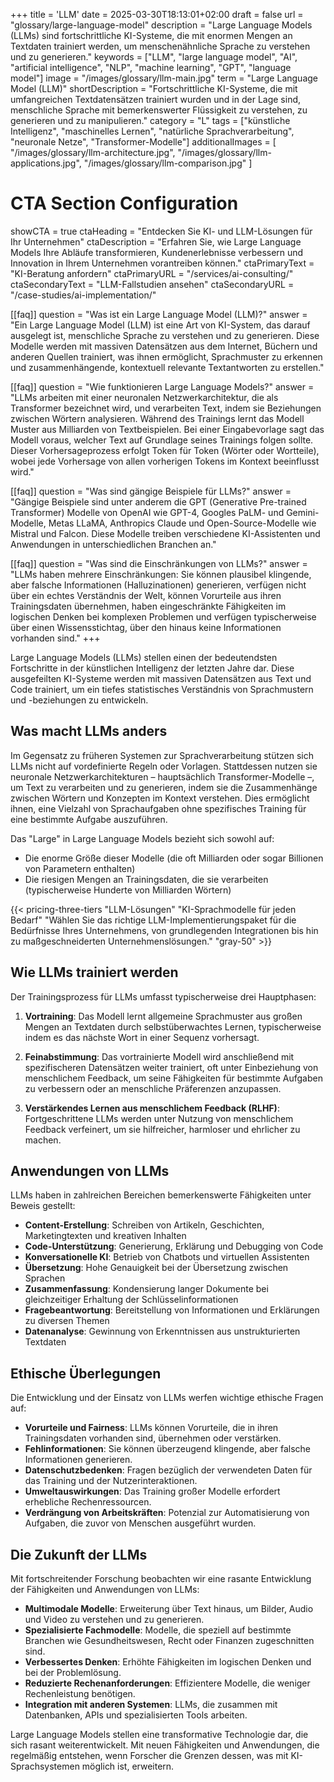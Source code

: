 +++
title = 'LLM'
date = 2025-03-30T18:13:01+02:00
draft = false
url = "glossary/large-language-model"
description = "Large Language Models (LLMs) sind fortschrittliche KI-Systeme, die mit enormen Mengen an Textdaten trainiert werden, um menschenähnliche Sprache zu verstehen und zu generieren."
keywords = ["LLM", "large language model", "AI", "artificial intelligence", "NLP", "machine learning", "GPT", "language model"]
image = "/images/glossary/llm-main.jpg"
term = "Large Language Model (LLM)"
shortDescription = "Fortschrittliche KI-Systeme, die mit umfangreichen Textdatensätzen trainiert wurden und in der Lage sind, menschliche Sprache mit bemerkenswerter Flüssigkeit zu verstehen, zu generieren und zu manipulieren."
category = "L"
tags = ["künstliche Intelligenz", "maschinelles Lernen", "natürliche Sprachverarbeitung", "neuronale Netze", "Transformer-Modelle"]
additionalImages = [
  "/images/glossary/llm-architecture.jpg",
  "/images/glossary/llm-applications.jpg",
  "/images/glossary/llm-comparison.jpg"
]

# CTA Section Configuration
showCTA = true
ctaHeading = "Entdecken Sie KI- und LLM-Lösungen für Ihr Unternehmen"
ctaDescription = "Erfahren Sie, wie Large Language Models Ihre Abläufe transformieren, Kundenerlebnisse verbessern und Innovation in Ihrem Unternehmen vorantreiben können."
ctaPrimaryText = "KI-Beratung anfordern"
ctaPrimaryURL = "/services/ai-consulting/"
ctaSecondaryText = "LLM-Fallstudien ansehen"
ctaSecondaryURL = "/case-studies/ai-implementation/"

[[faq]]
question = "Was ist ein Large Language Model (LLM)?"
answer = "Ein Large Language Model (LLM) ist eine Art von KI-System, das darauf ausgelegt ist, menschliche Sprache zu verstehen und zu generieren. Diese Modelle werden mit massiven Datensätzen aus dem Internet, Büchern und anderen Quellen trainiert, was ihnen ermöglicht, Sprachmuster zu erkennen und zusammenhängende, kontextuell relevante Textantworten zu erstellen."

[[faq]]
question = "Wie funktionieren Large Language Models?"
answer = "LLMs arbeiten mit einer neuronalen Netzwerkarchitektur, die als Transformer bezeichnet wird, und verarbeiten Text, indem sie Beziehungen zwischen Wörtern analysieren. Während des Trainings lernt das Modell Muster aus Milliarden von Textbeispielen. Bei einer Eingabevorlage sagt das Modell voraus, welcher Text auf Grundlage seines Trainings folgen sollte. Dieser Vorhersageprozess erfolgt Token für Token (Wörter oder Wortteile), wobei jede Vorhersage von allen vorherigen Tokens im Kontext beeinflusst wird."

[[faq]]
question = "Was sind gängige Beispiele für LLMs?"
answer = "Gängige Beispiele sind unter anderem die GPT (Generative Pre-trained Transformer) Modelle von OpenAI wie GPT-4, Googles PaLM- und Gemini-Modelle, Metas LLaMA, Anthropics Claude und Open-Source-Modelle wie Mistral und Falcon. Diese Modelle treiben verschiedene KI-Assistenten und Anwendungen in unterschiedlichen Branchen an."

[[faq]]
question = "Was sind die Einschränkungen von LLMs?"
answer = "LLMs haben mehrere Einschränkungen: Sie können plausibel klingende, aber falsche Informationen (Halluzinationen) generieren, verfügen nicht über ein echtes Verständnis der Welt, können Vorurteile aus ihren Trainingsdaten übernehmen, haben eingeschränkte Fähigkeiten im logischen Denken bei komplexen Problemen und verfügen typischerweise über einen Wissensstichtag, über den hinaus keine Informationen vorhanden sind."
+++

Large Language Models (LLMs) stellen einen der bedeutendsten Fortschritte in der künstlichen Intelligenz der letzten Jahre dar. Diese ausgefeilten KI-Systeme werden mit massiven Datensätzen aus Text und Code trainiert, um ein tiefes statistisches Verständnis von Sprachmustern und -beziehungen zu entwickeln.

## Was macht LLMs anders

Im Gegensatz zu früheren Systemen zur Sprachverarbeitung stützen sich LLMs nicht auf vordefinierte Regeln oder Vorlagen. Stattdessen nutzen sie neuronale Netzwerkarchitekturen – hauptsächlich Transformer-Modelle –, um Text zu verarbeiten und zu generieren, indem sie die Zusammenhänge zwischen Wörtern und Konzepten im Kontext verstehen. Dies ermöglicht ihnen, eine Vielzahl von Sprachaufgaben ohne spezifisches Training für eine bestimmte Aufgabe auszuführen.

Das "Large" in Large Language Models bezieht sich sowohl auf:
- Die enorme Größe dieser Modelle (die oft Milliarden oder sogar Billionen von Parametern enthalten)
- Die riesigen Mengen an Trainingsdaten, die sie verarbeiten (typischerweise Hunderte von Milliarden Wörtern)

{{< pricing-three-tiers "LLM-Lösungen" "KI-Sprachmodelle für jeden Bedarf" "Wählen Sie das richtige LLM-Implementierungspaket für die Bedürfnisse Ihres Unternehmens, von grundlegenden Integrationen bis hin zu maßgeschneiderten Unternehmenslösungen." "gray-50" >}}

## Wie LLMs trainiert werden

Der Trainingsprozess für LLMs umfasst typischerweise drei Hauptphasen:

1. **Vortraining**: Das Modell lernt allgemeine Sprachmuster aus großen Mengen an Textdaten durch selbstüberwachtes Lernen, typischerweise indem es das nächste Wort in einer Sequenz vorhersagt.

2. **Feinabstimmung**: Das vortrainierte Modell wird anschließend mit spezifischeren Datensätzen weiter trainiert, oft unter Einbeziehung von menschlichem Feedback, um seine Fähigkeiten für bestimmte Aufgaben zu verbessern oder an menschliche Präferenzen anzupassen.

3. **Verstärkendes Lernen aus menschlichem Feedback (RLHF)**: Fortgeschrittene LLMs werden unter Nutzung von menschlichem Feedback verfeinert, um sie hilfreicher, harmloser und ehrlicher zu machen.

## Anwendungen von LLMs

LLMs haben in zahlreichen Bereichen bemerkenswerte Fähigkeiten unter Beweis gestellt:

- **Content-Erstellung**: Schreiben von Artikeln, Geschichten, Marketingtexten und kreativen Inhalten
- **Code-Unterstützung**: Generierung, Erklärung und Debugging von Code
- **Konversationelle KI**: Betrieb von Chatbots und virtuellen Assistenten
- **Übersetzung**: Hohe Genauigkeit bei der Übersetzung zwischen Sprachen
- **Zusammenfassung**: Kondensierung langer Dokumente bei gleichzeitiger Erhaltung der Schlüsselinformationen
- **Fragebeantwortung**: Bereitstellung von Informationen und Erklärungen zu diversen Themen
- **Datenanalyse**: Gewinnung von Erkenntnissen aus unstrukturierten Textdaten

## Ethische Überlegungen

Die Entwicklung und der Einsatz von LLMs werfen wichtige ethische Fragen auf:

- **Vorurteile und Fairness**: LLMs können Vorurteile, die in ihren Trainingsdaten vorhanden sind, übernehmen oder verstärken.
- **Fehlinformationen**: Sie können überzeugend klingende, aber falsche Informationen generieren.
- **Datenschutzbedenken**: Fragen bezüglich der verwendeten Daten für das Training und der Nutzerinteraktionen.
- **Umweltauswirkungen**: Das Training großer Modelle erfordert erhebliche Rechenressourcen.
- **Verdrängung von Arbeitskräften**: Potenzial zur Automatisierung von Aufgaben, die zuvor von Menschen ausgeführt wurden.

## Die Zukunft der LLMs

Mit fortschreitender Forschung beobachten wir eine rasante Entwicklung der Fähigkeiten und Anwendungen von LLMs:

- **Multimodale Modelle**: Erweiterung über Text hinaus, um Bilder, Audio und Video zu verstehen und zu generieren.
- **Spezialisierte Fachmodelle**: Modelle, die speziell auf bestimmte Branchen wie Gesundheitswesen, Recht oder Finanzen zugeschnitten sind.
- **Verbessertes Denken**: Erhöhte Fähigkeiten im logischen Denken und bei der Problemlösung.
- **Reduzierte Rechenanforderungen**: Effizientere Modelle, die weniger Rechenleistung benötigen.
- **Integration mit anderen Systemen**: LLMs, die zusammen mit Datenbanken, APIs und spezialisierten Tools arbeiten.

Large Language Models stellen eine transformative Technologie dar, die sich rasant weiterentwickelt. Mit neuen Fähigkeiten und Anwendungen, die regelmäßig entstehen, wenn Forscher die Grenzen dessen, was mit KI-Sprachsystemen möglich ist, erweitern.